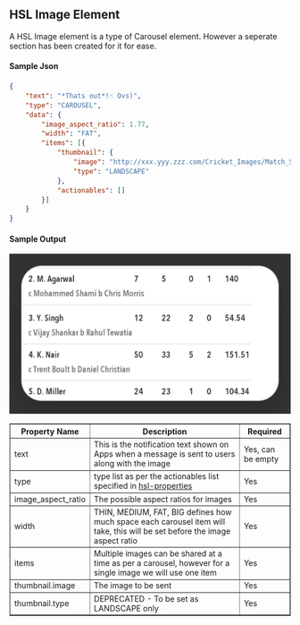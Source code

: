 ## HSL Image Element

A HSL Image element is a type of Carousel element. However a seperate section has been created for it for ease.


#### Sample Json
```json
{
	"text": "*Thats out*!☝️ Ovs)",
	"type": "CAROUSEL",
	"data": {
		"image_aspect_ratio": 1.77,
		"width": "FAT",
		"items": [{
			"thumbnail": {
				"image": "http://xxx.yyy.zzz.com/Cricket_Images/Match_Scorecard/Innings_Score_Batting_1_186013_2_1523197798.png",
				"type": "LANDSCAPE"
			},
			"actionables": []
		}]
	}
}
```


#### Sample Output
![hsl_sample_image](hsl_sample_image.png)


<table border="1" class="docutils">
   <thead>
      <tr>
         <th>Property Name</th>
         <th>Description</th>
         <th>Required</th>
      </tr>
   </thead>
   <tbody>
      <tr>
         <td>text</td>
         <td>This is the notification text shown on Apps when a message is sent to users along with the image</td>
         <td>Yes, can be empty</td>
      </tr>
      <tr>
         <td>type</td>
         <td>type list as per the actionables list specified in <a href='https://haptik-docs.readthedocs.io/en/latest/bot-builder-advanced/hsl-properties.html'>hsl-properties</a></td>
         <td>Yes</td>
      </tr>
      <tr>
         <td>image_aspect_ratio</td>
         <td>The possible aspect ratios for images</td>
         <td>Yes</td>
      </tr>
      <tr>
         <td>width</td>
         <td>THIN, MEDIUM, FAT, BIG defines how much space each carousel item will take, this will be set before the image aspect ratio</td>
         <td>Yes</td>
      </tr>
      <tr>
         <td>items</td>
         <td>Multiple images can be shared at a time as per a carousel, however for a single image we will use one item</td>
         <td>Yes</td>
      </tr>
      <tr>
         <td>thumbnail.image</td>
         <td>The image to be sent</td>
         <td>Yes</td>
      </tr>
      <tr>
         <td>thumbnail.type</td>
         <td>DEPRECATED - To be set as LANDSCAPE only</td>
         <td>Yes</td>
      </tr>
   </tbody>
</table>
